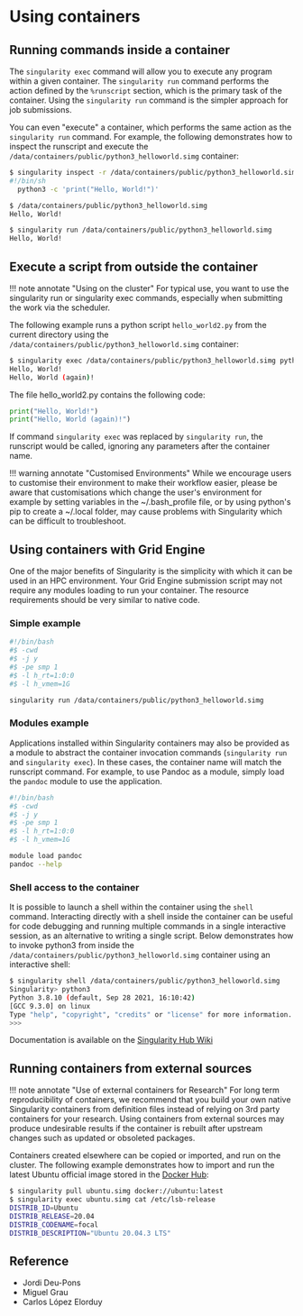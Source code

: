 # Using containers

## Running commands inside a container

The `singularity exec` command will allow you to execute any program within a given container. The `singularity run` command performs the action defined by the `%runscript` section, which is the primary task of the container. Using the `singularity run` command is the simpler approach for job submissions.

You can even "execute" a container, which performs the same action as the `singularity run` command. For example, the following demonstrates how to inspect the runscript and execute the `/data/containers/public/python3_helloworld.simg` container:

```bash
$ singularity inspect -r /data/containers/public/python3_helloworld.simg
#!/bin/sh
  python3 -c 'print("Hello, World!")'

$ /data/containers/public/python3_helloworld.simg
Hello, World!

$ singularity run /data/containers/public/python3_helloworld.simg
Hello, World!
```

## Execute a script from outside the container

!!! note annotate "Using on the cluster"
    For typical use, you want to use the singularity run or singularity exec commands, especially when submitting the work via the scheduler.

The following example runs a python script `hello_world2.py` from the current directory using the `/data/containers/public/python3_helloworld.simg` container:

```bash
$ singularity exec /data/containers/public/python3_helloworld.simg python3 ./hello_world2.py
Hello, World!
Hello, World (again)!
```

The file hello_world2.py contains the following code:

```python
print("Hello, World!")
print("Hello, World (again)!")
```

If command `singularity exec` was replaced by `singularity run`, the runscript would be called, ignoring any parameters after the container name.

!!! warning annotate "Customised Environments"
    While we encourage users to customise their environment to make their workflow easier, please be aware that customisations which change the user's environment for example by setting variables in the ~/.bash_profile file, or by using python's pip to create a ~/.local folder, may cause problems with Singularity which can be difficult to troubleshoot.

## Using containers with Grid Engine

One of the major benefits of Singularity is the simplicity with which it can be used in an HPC environment. Your Grid Engine submission script may not require any modules loading to run your container. The resource requirements should be very similar to native code.

### Simple example

```bash
#!/bin/bash
#$ -cwd
#$ -j y
#$ -pe smp 1
#$ -l h_rt=1:0:0
#$ -l h_vmem=1G

singularity run /data/containers/public/python3_helloworld.simg
```

### Modules example

Applications installed within Singularity containers may also be provided as a module to abstract the container invocation commands (`singularity run` and `singularity exec`). In these cases, the container name will match the runscript command. For example, to use Pandoc as a module, simply load the `pandoc` module to use the application.

```bash
#!/bin/bash
#$ -cwd
#$ -j y
#$ -pe smp 1
#$ -l h_rt=1:0:0
#$ -l h_vmem=1G

module load pandoc
pandoc --help
```

### Shell access to the container

It is possible to launch a shell within the container using the `shell` command. Interacting directly with a shell inside the container can be useful for code debugging and running multiple commands in a single interactive session, as an alternative to writing a single script. Below demonstrates how to invoke python3 from inside the `/data/containers/public/python3_helloworld.simg` container using an interactive shell:

```bash
$ singularity shell /data/containers/public/python3_helloworld.simg
Singularity> python3
Python 3.8.10 (default, Sep 28 2021, 16:10:42)
[GCC 9.3.0] on linux
Type "help", "copyright", "credits" or "license" for more information.
>>>
```

Documentation is available on the [Singularity Hub Wiki](https://github.com/singularityhub/singularityhub.github.io/wiki)

## Running containers from external sources

!!! note annotate "Use of external containers for Research"
    For long term reproducibility of containers, we recommend that you build your own native Singularity containers from definition files instead of relying on 3rd party containers for your research. Using containers from external sources may produce undesirable results if the container is rebuilt after upstream changes such as updated or obsoleted packages.

Containers created elsewhere can be copied or imported, and run on the cluster. The following example demonstrates how to import and run the latest Ubuntu official image stored in the [Docker Hub](https://hub.docker.com/_/ubuntu/):

```bash
$ singularity pull ubuntu.simg docker://ubuntu:latest
$ singularity exec ubuntu.simg cat /etc/lsb-release
DISTRIB_ID=Ubuntu
DISTRIB_RELEASE=20.04
DISTRIB_CODENAME=focal
DISTRIB_DESCRIPTION="Ubuntu 20.04.3 LTS"
```

## Reference

- Jordi Deu-Pons
- Miguel Grau
- Carlos López Elorduy

